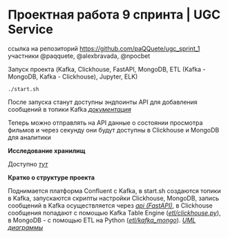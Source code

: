 # Проектная работа 9 спринта | UGC Service

ссылка на репозиторий https://github.com/paQQuete/ugc_sprint_1
участники @paqquete, @alexbravada, @npocbet

Запуск проекта (Kafka, Clickhouse, FastAPI, MongoDB, ETL (Kafka - MongoDB, Kafka - Clickhouse), Jupyter, ELK)

```shell
./start.sh
```

После запуска станут доступны эндпоинты API для добавления сообщений в топики Kafka
*[документация](http://127.0.0.1:8000/api/openapi)*

Теперь можно отправлять на API данные о состоянии просмотра фильмов и через секунду они будут доступны в Clickhouse и MongoDB для аналитики

**Исследование хранилищ**

Доступно  *[тут](https://github.com/paQQuete/ugc_sprint_1/blob/main/db_research/README.md)*

**Кратко о структуре проекта**

Поднимается платформа Confluent с Kafka, в start.sh создаются топики в Kafka, запускаются скрипты настройки Clickhouse, MongoDB,
запись сообщений в Kafka осуществляется через *[api (FastAPI)](http://127.0.0.1:8000/api/openapi)*, в Clickhouse сообщения попадают с помощью
Kafka Table Engine (*[etl/clickhouse.py](https://github.com/paQQuete/ugc_sprint_1/blob/main/etl/clickhouse.py)*), 
в MongoDB - с помощью ETL на Python (*[etl/kafka_mongo](https://github.com/paQQuete/ugc_sprint_1/tree/main/etl/kafka_mongo)*).
*[UML диаграммы](https://github.com/paQQuete/ugc_sprint_1/tree/main/uml)*
